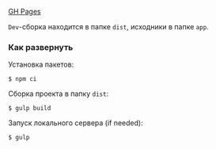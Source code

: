 [GH Pages](https://nikkypizza.github.io/flockMeUp/dist/)


`Dev`-сборка находится в папке `dist`, исходники в папке `app`.


### Как развернуть

Установка пакетов:
```
$ npm ci
```
Сборка проекта в папку `dist`:
```
$ gulp build
```
Запуск локального сервера (if needed):
```
$ gulp
```